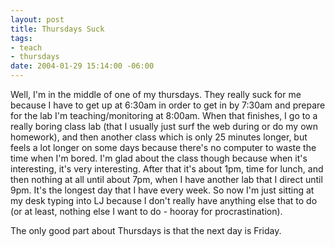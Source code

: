 ```yaml
--- 
layout: post
title: Thursdays Suck
tags: 
- teach
- thursdays
date: 2004-01-29 15:14:00 -06:00
---
```

Well, I'm in the middle of one of my thursdays.  They really suck for me because I have to get up at 6:30am in order to get in by 7:30am and prepare for the lab I'm teaching/monitoring at 8:00am.  When that finishes, I go to a really boring class lab (that I usually just surf the web during or do my own homework), and then another class which is only 25 minutes longer, but feels a lot longer on some days because there's no computer to waste the time when I'm bored.  I'm glad about the class though because when it's interesting, it's very interesting.  After that it's about 1pm, time for lunch, and then nothing at all until about 7pm, when I have another lab that I direct until 9pm.   It's the longest day that I have every week.   So now I'm just sitting at my desk typing into  LJ because I don't really have anything else that to do (or at least, nothing else I want to do - hooray for procrastination).

The only good part about Thursdays is that the next day is Friday.
